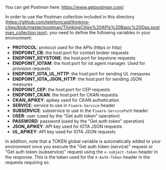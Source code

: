 You can get Postman here: https://www.getpostman.com/

In order to use the Postman collection included in this directory (https://github.com/telefonicaid/thinking-cities/blob/master/postman/ThinkingCities%20APIs%20Basic%20Ops.postman_collection.json), you need to define the following variables in your environment:

* **PROTOCOL**: protocol used for the APIs (https or http)
* **ENDPOINT_CB**: the host:port for context broker requests
* **ENDPOINT_KEYSTONE**: the host:port for keystone requests
* **ENDPOINT_IOTAM**: the host:port for iot agent manager. Used for provision requests
* **ENDPOINT_IOTA_UL_HTTP**: the host:port for sending UL mesaures
* **ENDPOINT_IOTA_JSON_HTTP**: the host:port for sending JSON measures
* **ENDPOINT_CEP**: the host:port for CEP requests
* **ENDPOINT_CKAN**: the host:port for CKAN requests
* **CKAN_APIKEY**: apikey used for CKAN authetication
* **SERVICE**: service to use in `Fiware-Service` header
* **SUBSERVICE**: subservice to use in the `Fiware-ServicePath` header
* **USER**: user (used by the "Get auth token" operation)
* **PASSWORD**: password (used by the "Get auth token" operation)
* **JSON_APIKEY**: API key used for IOTA JSON requests
* **UL_APIKEY**: API key used for IOTA JSON requests

In addition, note that a TOKEN global variable is automatically added to your environment once you execute the "Get auth token (service)" request or "Get auth token (subservice)" request using the `x-subject-token` header in the response. This is the token used for the `X-Auth-Token` header in the requests requiring so.
